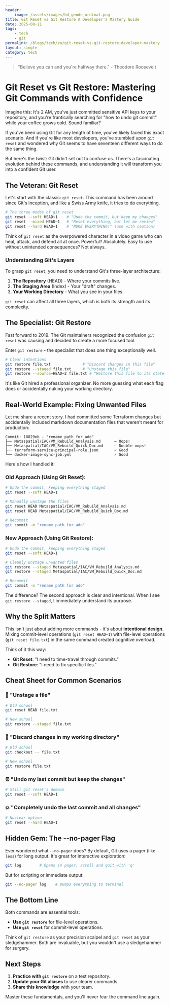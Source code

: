 ```yaml
---
header:
    image: /assets/images/hd_geode_ordinal.png
title: Git Reset vs Git Restore A Developer's Mastery Guide
date: 2025-08-11
tags:
    - tech
    - git
permalink: /blogs/tech/en/git-reset-vs-git-restore-developer-mastery
layout: single
category: tech
---
```


> "Believe you can and you're halfway there." - Theodore Roosevelt

# Git Reset vs Git Restore: Mastering Git Commands with Confidence

Imagine this: It's 2 AM, you've just committed sensitive API keys to your repository, and you're frantically searching for "how to undo git commit" while your coffee grows cold. Sound familiar?

If you've been using Git for any length of time, you've likely faced this exact scenario. And if you're like most developers, you've stumbled upon `git reset` and wondered why Git seems to have seventeen different ways to do the same thing.

But here's the twist: Git didn't set out to confuse us. There's a fascinating evolution behind these commands, and understanding it will transform you into a confident Git user.

## The Veteran: Git Reset

Let's start with the classic: `git reset`. This command has been around since Git's inception, and like a Swiss Army knife, it tries to do everything.

```bash
# The three modes of git reset
git reset --soft HEAD~1    # "Undo the commit, but keep my changes"
git reset --mixed HEAD~1   # "Reset everything, but let me review"
git reset --hard HEAD~1    # "NUKE EVERYTHING!" (use with caution)
```

Think of `git reset` as the overpowered character in a video game who can heal, attack, and defend all at once. Powerful? Absolutely. Easy to use without unintended consequences? Not always.

### Understanding Git's Layers

To grasp `git reset`, you need to understand Git's three-layer architecture:

1. **The Repository** (HEAD) - Where your commits live.
2. **The Staging Area** (Index) - Your "draft" changes.
3. **Your Working Directory** - What you see in your files.

`git reset` can affect all three layers, which is both its strength and its complexity.

## The Specialist: Git Restore

Fast forward to 2019. The Git maintainers recognized the confusion `git reset` was causing and decided to create a more focused tool.

Enter `git restore` - the specialist that does one thing exceptionally well.

```bash
# Clear intentions
git restore file.txt              # "Discard changes in this file"
git restore --staged file.txt     # "Unstage this file"
git restore --source=HEAD~2 file.txt # "Restore this file to its state two commits ago"
```

It's like Git hired a professional organizer. No more guessing what each flag does or accidentally nuking your working directory.

## Real-World Example: Fixing Unwanted Files

Let me share a recent story. I had committed some Terraform changes but accidentally included markdown documentation files that weren't meant for production:

```
Commit: 18829eb - "rename path for ado"
├── Metaspatial/IAC/VM_Rebuild_Analysis.md      ← Oops!
├── Metaspatial/IAC/VM_Rebuild_Quick_Doc.md     ← Double oops!
├── terraform-service-principal-role.json       ✓ Good
└── docker-image-sync-job.yml                   ✓ Good
```

Here's how I handled it:

### Old Approach (Using Git Reset):
```bash
# Undo the commit, keeping everything staged
git reset --soft HEAD~1

# Manually unstage the files
git reset HEAD Metaspatial/IAC/VM_Rebuild_Analysis.md
git reset HEAD Metaspatial/IAC/VM_Rebuild_Quick_Doc.md

# Recommit
git commit -m "rename path for ado"
```

### New Approach (Using Git Restore):
```bash
# Undo the commit, keeping everything staged
git reset --soft HEAD~1

# Cleanly unstage unwanted files
git restore --staged Metaspatial/IAC/VM_Rebuild_Analysis.md
git restore --staged Metaspatial/IAC/VM_Rebuild_Quick_Doc.md

# Recommit
git commit -m "rename path for ado"
```

The difference? The second approach is clear and intentional. When I see `git restore --staged`, I immediately understand its purpose.

## Why the Split Matters

This isn't just about adding more commands - it's about **intentional design**. Mixing commit-level operations (`git reset HEAD~1`) with file-level operations (`git reset file.txt`) in the same command created cognitive overload.

Think of it this way:
- **Git Reset**: "I need to time-travel through commits."
- **Git Restore**: "I need to fix specific files."

## Cheat Sheet for Common Scenarios

### 🚫 "Unstage a file"
```bash
# Old school
git reset HEAD file.txt

# New school
git restore --staged file.txt
```

### 🔄 "Discard changes in my working directory"
```bash
# Old school
git checkout -- file.txt

# New school
git restore file.txt
```

### ⏰ "Undo my last commit but keep the changes"
```bash
# Still git reset's domain
git reset --soft HEAD~1
```

### 💥 "Completely undo the last commit and all changes"
```bash
# Nuclear option
git reset --hard HEAD~1
```

## Hidden Gem: The --no-pager Flag

Ever wondered what `--no-pager` does? By default, Git uses a pager (like `less`) for long output. It's great for interactive exploration:

```bash
git log        # Opens in pager, scroll and quit with 'q'
```

But for scripting or immediate output:

```bash
git --no-pager log    # Dumps everything to terminal
```

## The Bottom Line

Both commands are essential tools:

- **Use `git restore`** for file-level operations.
- **Use `git reset`** for commit-level operations.

Think of `git restore` as your precision scalpel and `git reset` as your sledgehammer. Both are invaluable, but you wouldn't use a sledgehammer for surgery.

## Next Steps

1. **Practice with `git restore`** on a test repository.
2. **Update your Git aliases** to use clearer commands.
3. **Share this knowledge** with your team.

Master these fundamentals, and you'll never fear the command line again.
